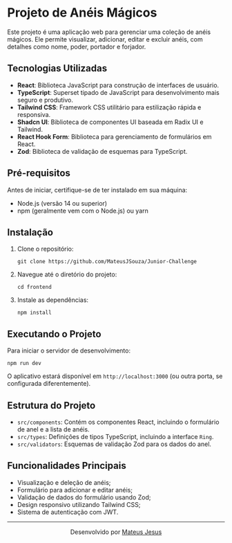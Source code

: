 # Projeto de Anéis Mágicos

Este projeto é uma aplicação web para gerenciar uma coleção de anéis mágicos. Ele permite visualizar, adicionar, editar e excluir anéis, com detalhes como nome, poder, portador e forjador.

## Tecnologias Utilizadas

- **React**: Biblioteca JavaScript para construção de interfaces de usuário.
- **TypeScript**: Superset tipado de JavaScript para desenvolvimento mais seguro e produtivo.
- **Tailwind CSS**: Framework CSS utilitário para estilização rápida e responsiva.
- **Shadcn UI**: Biblioteca de componentes UI baseada em Radix UI e Tailwind.
- **React Hook Form**: Biblioteca para gerenciamento de formulários em React.
- **Zod**: Biblioteca de validação de esquemas para TypeScript.

## Pré-requisitos

Antes de iniciar, certifique-se de ter instalado em sua máquina:

- Node.js (versão 14 ou superior)
- npm (geralmente vem com o Node.js) ou yarn

## Instalação

1. Clone o repositório:
   ```
   git clone https://github.com/MateusJSouza/Junior-Challenge
   ```

2. Navegue até o diretório do projeto:
   ```
   cd frontend
   ```

3. Instale as dependências:
   ```
   npm install
   ```

## Executando o Projeto

Para iniciar o servidor de desenvolvimento:
  ```
  npm run dev
  ```

O aplicativo estará disponível em `http://localhost:3000` (ou outra porta, se configurada diferentemente).

## Estrutura do Projeto

- `src/components`: Contém os componentes React, incluindo o formulário de anel e a lista de anéis.
- `src/types`: Definições de tipos TypeScript, incluindo a interface `Ring`.
- `src/validators`: Esquemas de validação Zod para os dados do anel.

## Funcionalidades Principais

- Visualização e deleção de anéis;
- Formulário para adicionar e editar anéis;
- Validação de dados do formulário usando Zod;
- Design responsivo utilizando Tailwind CSS;
- Sistema de autenticação com JWT.

----------------------------------------

<p align="center">
  Desenvolvido por <a href="https://github.com/MateusJSouza">Mateus Jesus</a>
</p>